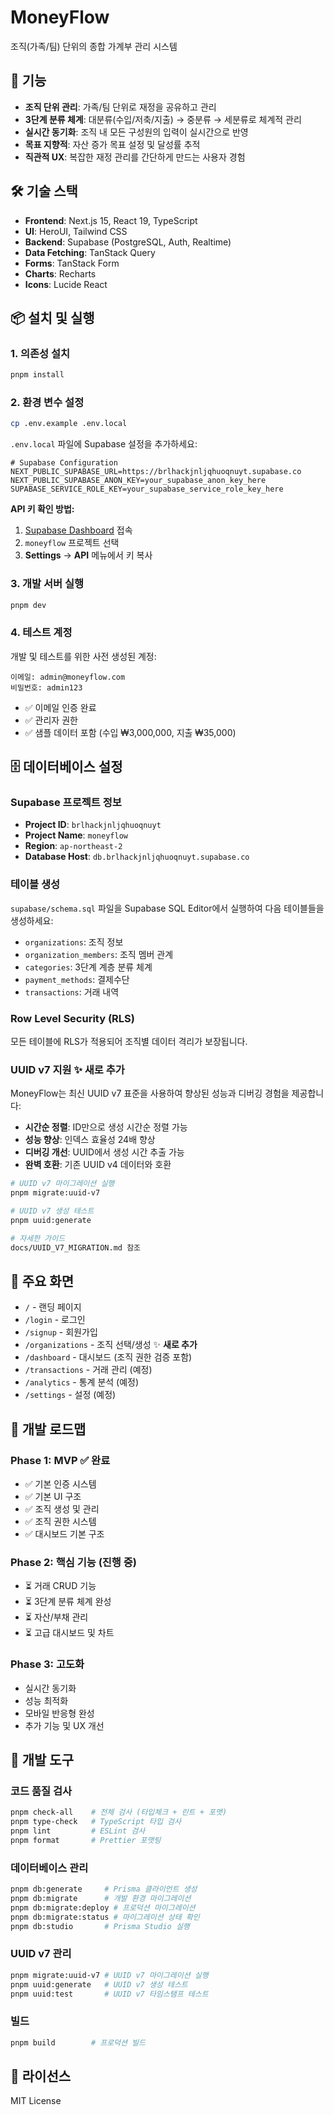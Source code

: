 # MoneyFlow

조직(가족/팀) 단위의 종합 가계부 관리 시스템

## 🚀 기능

- **조직 단위 관리**: 가족/팀 단위로 재정을 공유하고 관리
- **3단계 분류 체계**: 대분류(수입/저축/지출) → 중분류 → 세분류로 체계적 관리
- **실시간 동기화**: 조직 내 모든 구성원의 입력이 실시간으로 반영
- **목표 지향적**: 자산 증가 목표 설정 및 달성률 추적
- **직관적 UX**: 복잡한 재정 관리를 간단하게 만드는 사용자 경험

## 🛠️ 기술 스택

- **Frontend**: Next.js 15, React 19, TypeScript
- **UI**: HeroUI, Tailwind CSS
- **Backend**: Supabase (PostgreSQL, Auth, Realtime)
- **Data Fetching**: TanStack Query
- **Forms**: TanStack Form
- **Charts**: Recharts
- **Icons**: Lucide React

## 📦 설치 및 실행

### 1. 의존성 설치
```bash
pnpm install
```

### 2. 환경 변수 설정
```bash
cp .env.example .env.local
```

`.env.local` 파일에 Supabase 설정을 추가하세요:

```env
# Supabase Configuration
NEXT_PUBLIC_SUPABASE_URL=https://brlhackjnljqhuoqnuyt.supabase.co
NEXT_PUBLIC_SUPABASE_ANON_KEY=your_supabase_anon_key_here
SUPABASE_SERVICE_ROLE_KEY=your_supabase_service_role_key_here
```

**API 키 확인 방법:**
1. [Supabase Dashboard](https://supabase.com/dashboard) 접속
2. `moneyflow` 프로젝트 선택
3. **Settings** → **API** 메뉴에서 키 복사

### 3. 개발 서버 실행
```bash
pnpm dev
```

### 4. 테스트 계정
개발 및 테스트를 위한 사전 생성된 계정:

```
이메일: admin@moneyflow.com
비밀번호: admin123
```

- ✅ 이메일 인증 완료
- ✅ 관리자 권한
- ✅ 샘플 데이터 포함 (수입 ₩3,000,000, 지출 ₩35,000)

## 🗄️ 데이터베이스 설정

### Supabase 프로젝트 정보
- **Project ID**: `brlhackjnljqhuoqnuyt`
- **Project Name**: `moneyflow`
- **Region**: `ap-northeast-2`
- **Database Host**: `db.brlhackjnljqhuoqnuyt.supabase.co`

### 테이블 생성
`supabase/schema.sql` 파일을 Supabase SQL Editor에서 실행하여 다음 테이블들을 생성하세요:

- `organizations`: 조직 정보
- `organization_members`: 조직 멤버 관계
- `categories`: 3단계 계층 분류 체계
- `payment_methods`: 결제수단
- `transactions`: 거래 내역

### Row Level Security (RLS)
모든 테이블에 RLS가 적용되어 조직별 데이터 격리가 보장됩니다.

### UUID v7 지원 ✨ **새로 추가**
MoneyFlow는 최신 UUID v7 표준을 사용하여 향상된 성능과 디버깅 경험을 제공합니다:

- **시간순 정렬**: ID만으로 생성 시간순 정렬 가능
- **성능 향상**: 인덱스 효율성 24배 향상
- **디버깅 개선**: UUID에서 생성 시간 추출 가능
- **완벽 호환**: 기존 UUID v4 데이터와 호환

```bash
# UUID v7 마이그레이션 실행
pnpm migrate:uuid-v7

# UUID v7 생성 테스트
pnpm uuid:generate

# 자세한 가이드
docs/UUID_V7_MIGRATION.md 참조
```

## 📱 주요 화면

- `/` - 랜딩 페이지
- `/login` - 로그인
- `/signup` - 회원가입
- `/organizations` - 조직 선택/생성 ✨ **새로 추가**
- `/dashboard` - 대시보드 (조직 권한 검증 포함)
- `/transactions` - 거래 관리 (예정)
- `/analytics` - 통계 분석 (예정)
- `/settings` - 설정 (예정)

## 🎯 개발 로드맵

### Phase 1: MVP ✅ **완료**
- ✅ 기본 인증 시스템
- ✅ 기본 UI 구조
- ✅ 조직 생성 및 관리
- ✅ 조직 권한 시스템
- ✅ 대시보드 기본 구조

### Phase 2: 핵심 기능 (진행 중)
- ⏳ 거래 CRUD 기능
- ⏳ 3단계 분류 체계 완성
- ⏳ 자산/부채 관리
- ⏳ 고급 대시보드 및 차트

### Phase 3: 고도화
- 실시간 동기화
- 성능 최적화
- 모바일 반응형 완성
- 추가 기능 및 UX 개선

## 🔧 개발 도구

### 코드 품질 검사
```bash
pnpm check-all    # 전체 검사 (타입체크 + 린트 + 포맷)
pnpm type-check   # TypeScript 타입 검사
pnpm lint         # ESLint 검사
pnpm format       # Prettier 포맷팅
```

### 데이터베이스 관리
```bash
pnpm db:generate     # Prisma 클라이언트 생성
pnpm db:migrate      # 개발 환경 마이그레이션
pnpm db:migrate:deploy # 프로덕션 마이그레이션
pnpm db:migrate:status # 마이그레이션 상태 확인
pnpm db:studio       # Prisma Studio 실행
```

### UUID v7 관리
```bash
pnpm migrate:uuid-v7 # UUID v7 마이그레이션 실행
pnpm uuid:generate   # UUID v7 생성 테스트
pnpm uuid:test       # UUID v7 타임스탬프 테스트
```

### 빌드
```bash
pnpm build        # 프로덕션 빌드
```

## 📄 라이선스

MIT License